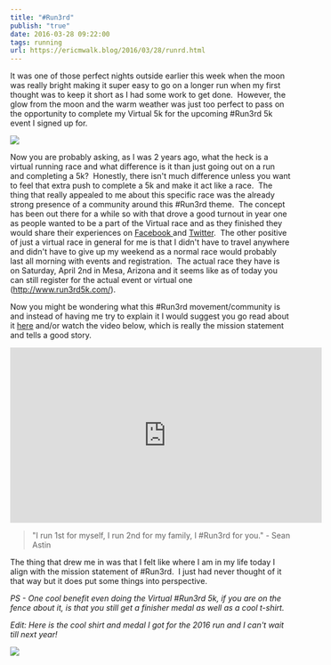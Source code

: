 ```yaml
---
title: "#Run3rd"
publish: "true"
date: 2016-03-28 09:22:00
tags: running
url: https://ericmwalk.blog/2016/03/28/runrd.html
---
```


It was one of those perfect nights outside earlier this week when the moon was really bright making it super easy to go on a longer run when my first thought was to keep it short as I had some work to get done.  However, the glow from the moon and the warm weather was just too perfect to pass on the opportunity to complete my Virtual 5k for the upcoming #Run3rd 5k event I signed up for.

![](https://ericmwalk.blog/uploads/2021/db8690eae1.jpg)

Now you are probably asking, as I was 2 years ago, what the heck is a virtual running race and what difference is it than just going out on a run and completing a 5k?  Honestly, there isn't much difference unless you want to feel that extra push to complete a 5k and make it act like a race.  The thing that really appealed to me about this specific race was the already strong presence of a community around this #Run3rd theme.  The concept has been out there for a while so with that drove a good turnout in year one as people wanted to be a part of the Virtual race and as they finished they would share their experiences on <a href="https://www.facebook.com/events/1713234742232714/">Facebook </a>and <a href="https://twitter.com/hashtag/run3rd">Twitter</a>.  The other positive of just a virtual race in general for me is that I didn't have to travel anywhere and didn't have to give up my weekend as a normal race would probably last all morning with events and registration.  The actual race they have is on Saturday, April 2nd in Mesa, Arizona and it seems like as of today you can still register for the actual event or virtual one (<a href="http://www.run3rd5k.com/">http://www.run3rd5k.com/</a>).

Now you might be wondering what this #Run3rd movement/community is and instead of having me try to explain it I would suggest you go read about it <a href="http://run3rd.blogspot.com/p/about-run3rd.html">here</a> and/or watch the video below, which is really the mission statement and tells a good story.

<iframe width="560" height="315" src="https://www.youtube.com/embed/Ivg8PxsH7qw" title="YouTube video player" frameborder="0" allow="accelerometer; autoplay; clipboard-write; encrypted-media; gyroscope; picture-in-picture" allowfullscreen></iframe>

>"I run 1st for myself, I run 2nd for my family, I #Run3rd for you." - Sean Astin

The thing that drew me in was that I felt like where I am in my life today I align with the mission statement of #Run3rd.  I just had never thought of it that way but it does put some things into perspective.

*PS - One cool benefit even doing the Virtual #Run3rd 5k, if you are on the fence about it, is that you still get a finisher medal as well as a cool t-shirt.*

*Edit: Here is the cool shirt and medal I got for the 2016 run and I can't wait till next year!*

![](https://ericmwalk.blog/uploads/2021/5d42041a2e.jpg)


